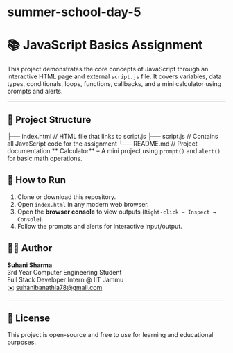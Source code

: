 # summer-school-day-5
# 📚 JavaScript Basics Assignment

This project demonstrates the core concepts of JavaScript through an interactive HTML page and external `script.js` file. It covers variables, data types, conditionals, loops, functions, callbacks, and a mini calculator using prompts and alerts.

---

## 📂 Project Structure

├── index.html // HTML file that links to script.js
├── script.js // Contains all JavaScript code for the assignment
└── README.md // Project documentation
 ** Calculator** – A mini project using `prompt()` and `alert()` for basic math operations.
## 🚀 How to Run

1. Clone or download this repository.
2. Open `index.html` in any modern web browser.
3. Open the **browser console** to view outputs (`Right-click → Inspect → Console`).
4. Follow the prompts and alerts for interactive input/output.

## 👩‍💻 Author

**Suhani Sharma**  
3rd Year Computer Engineering Student  
Full Stack Developer Intern @ IIT Jammu  
✉️ [suhanibanathia78@gmail.com](mailto:suhanibanathia78@gmail.com)

---

## 📄 License

This project is open-source and free to use for learning and educational purposes.

